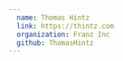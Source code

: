 ```yaml
---
  name: Thomas Hintz
  link: https://thintz.com
  organization: Franz Inc
  github: ThomasHintz
---
```

